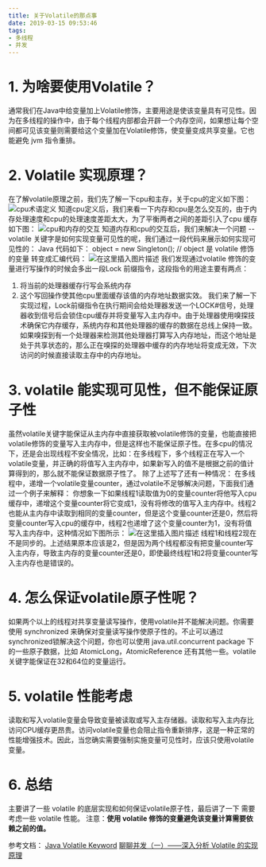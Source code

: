 ```yaml
---
title: 关于Volatile的那点事
date: 2019-03-15 09:53:46
tags:
- 多线程
- 并发
---
```

# 1.	为啥要使用Volatile？
通常我们在Java中给变量加上Volatile修饰，主要用途是使该变量具有可见性。因为在多线程的操作中，由于每个线程内部都会开辟一个内存空间，如果想让每个空间都可见该变量则需要给这个变量加在Volatile修饰，使变量变成共享变量。它也能避免 jvm 指令重排。
# 2. Volatile 实现原理？
在了解volatile原理之前，我们先了解一下cpu和主存，关于cpu的定义如下图：
![cpu术语定义](https://img.mupaie.com/20190301100135878.png)
知道cpu定义后，我们来看一下内存和cpu是怎么交互的，由于内存处理速度和cpu的处理速度差距太大，为了平衡两者之间的差距引入了cpu
缓存如下图：
![cpu和内存的交互](https://img.mupaie.com/20190301101210752.png)
知道内存和cpu的交互后，我们来解决一个问题 -- volatile 关键字是如何实现变量可见性的呢，我们通过一段代码来展示如何实现可见性的：
Java 代码如下：
object = new Singleton(); // object 是 volatile 修饰的变量
转变成汇编代码：
 ![在这里插入图片描述](https://img.mupaie.com/20190301100533374.png)
 我们发现通过volatile 修饰的变量进行写操作的时候会多出一段Lock 前缀指令，这段指令的用途主要有两点：
 1. 将当前的处理器缓存行写会系统内存
 2. 这个写回操作使其他cpu里面缓存该值的内存地址数据实效。
我们来了解一下实现过程，Lock前缀指令在执行期间会给处理器发送一个LOCK#信号，处理器收到信号后会锁住cpu缓存并将变量写入主内存中。由于处理器使用嗅探技术确保它内存缓存，系统内存和其他处理器的缓存的数据在总线上保持一致。如果嗅探到有一个处理器来检测其他处理器打算写入内存地址，而这个地址是处于共享状态的，那么正在嗅探的处理器中缓存的内存地址将变成无效，下次访问的时候直接读取主存中的内存地址。
# 3. volatile 能实现可见性，但不能保证原子性
虽然volatile关键字能保证从主内存中直接获取被volatile修饰的变量，也能直接把volatile修饰的变量写入主内存中，但是这样也不能保证原子性。在多cpu的情况下，还是会出现线程不安全情况，比如：在多线程下，多个线程正在写入一个volatile变量，并正确的将值写入主内存中，如果新写入的值不是根据之前的值计算得到的，那么就不能保证数据原子性了。
除了上述写了还有一种情况：
在多线程中，递增一个volatile变量counter，通过volatile不足够解决问题，下面我们通过一个例子来解释：
你想象一下如果线程1读取值为0的变量counter将他写入cpu缓存中，递增这个变量counter将它变成1，没有将修改的值写入主内存中。线程2也能从主内存中读取到相同的变量counter，但是这个变量counter还是0，然后将变量counter写入cpu的缓存中，线程2也递增了这个变量counter为1，没有将值写入主内存中，这种情况如下图所示：
![在这里插入图片描述](https://img.mupaie.com/20190301144702874.png)
线程1和线程2现在不是同步的。上述结果原本应该是2，但是因为两个线程都没有把变量counter写入主内存，导致主内存的变量counter还是0，即使最终线程1和2将变量counter写入主内存也是错误的。
# 4. 怎么保证volatile原子性呢？
如果两个以上的线程对共享变量读写操作，使用volatile并不能解决问题。你需要使用 synchronized 来确保对变量读写操作使原子性的。不止可以通过synchronized锁解决这个问题，你也可以使用 java.util.concurrent package 下的一些原子数据，比如 AtomicLong，AtomicReference 还有其他一些。volatile关键字能保证在32和64位的变量运行。

# 5. volatile 性能考虑
读取和写入volatile变量会导致变量被读取或写入主存储器。读取和写入主内存比访问CPU缓存更昂贵。访问volatile变量也会阻止指令重新排序，这是一种正常的性能增强技术。因此，当您确实需要强制实施变量可见性时，应该只使用volatile变量。

# 6. 总结
主要讲了一些 volatile 的底层实现和如何保证volatile原子性，最后讲了一下 需要考虑一些 volatile 性能。
注意：__使用 volatile 修饰的变量避免该变量计算需要依赖之前的值。__

参考文档：
[Java Volatile Keyword](http://tutorials.jenkov.com/java-concurrency/volatile.html)
[聊聊并发（一）——深入分析 Volatile 的实现原理](https://www.infoq.cn/article/ftf-java-volatile)
